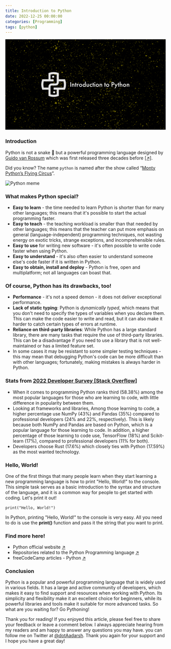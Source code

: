 ```yaml
---
title: Introduction to Python
date: 2022-12-25 00:00:00 
categories: [Programming]
tags: [python]
---
```


![Introduction to Python](https://raw.githubusercontent.com/dotAadarsh/aadarsh-blog/78e0ebf0c8bf1ad91a0b74aa76b8c475e9dd9d72/assets/media/Introduction_to_python.png)

### Introduction

Python is not a snake 🐍 but a powerful programming language designed by [Guido van Rossum](https://en.wikipedia.org/wiki/Guido_van_Rossum) which was first released three decades before [ \[↗\]](https://python-history.blogspot.com/2009/01/brief-timeline-of-python.html). 

Did you know? The name `python` is named after the show called “[Monty Python’s Flying Circus](https://en.wikipedia.org/wiki/Monty_Python%27s_Flying_Circus)”. 

![Python meme](https://miro.medium.com/max/828/1*Ud_bNdeWPf4iN1EcydaDFA.webp)

### What makes Python special?

-   **Easy to learn**  - the time needed to learn Python is shorter than for many other languages; this means that it's possible to start the actual programming faster.
-  **Easy to teach**  - the teaching workload is smaller than that needed by other languages; this means that the teacher can put more emphasis on general (language-independent) programming techniques, not wasting energy on exotic tricks, strange exceptions, and incomprehensible rules.
-   **Easy to use** for writing new software - it's often possible to write code faster when using Python.
-   **Easy to understand**  - it's also often easier to understand someone else's code faster if it is written in Python.
-   **Easy to obtain, install and deploy**  - Python is free, open and multiplatform; not all languages can boast that.

### Of course, Python has its drawbacks, too!

- **Performance** - it's not a speed demon - it does not deliver exceptional performance.
- **Lack of static typing**: Python is *dynamically typed*, which means that you don't need to specify the types of variables when you declare them. This can make the code easier to write and read, but it can also make it harder to catch certain types of errors at runtime.
- **Reliance on third-party libraries**: While Python has a large standard library, there are many tasks that require the use of third-party libraries. This can be a disadvantage if you need to use a library that is not well-maintained or has a limited feature set.
- In some cases it may be resistant to some simpler testing techniques - this may mean that debugging Python's code can be more difficult than with other languages; fortunately, making mistakes is always harder in Python.

### Stats from [2022 Developer Survey \[Stack Overflow\]](https://survey.stackoverflow.co/2022/)

- When it comes to programming Python ranks third (58.38%) among the most popular languages for those who are learning to code, with little difference in popularity between them. 
- Looking at frameworks and libraries, Among those learning to code, a higher percentage use NumPy (43%) and Pandas (35%) compared to professional developers (24% and 22%, respectively). This is likely because both NumPy and Pandas are based on Python, which is a popular language for those learning to code. In addition, a higher percentage of those learning to code use, TensorFlow (18%) and Scikit-learn (17%), compared to professional developers (11% for both).
- Developers choose Rust (17.6%) which closely ties with Python (17.59%) as the most wanted technology.

### Hello, World!

One of the first things that many people learn when they start learning a new programming language is how to print "Hello, World!" to the console. This simple task serves as a basic introduction to the syntax and structure of the language, and it is a common way for people to get started with coding. Let's print it out!
```
print("Hello, World!")
```
In Python, printing "Hello, World!" to the console is very easy. All you need to do is use the **print()** function and pass it the string that you want to print. 

### Find more here!

- Python official website [↗️](https://www.python.org/)
- Repositories related to the Python Programming language [↗️](https://github.com/python)
- freeCodeCamp articles - Python [↗️](https://www.freecodecamp.org/news/search/?query=python)

### Conclusion

Python is a popular and powerful programming language that is widely used in various fields. It has a large and active community of developers, which makes it easy to find support and resources when working with Python. Its simplicity and flexibility make it an excellent choice for beginners, while its powerful libraries and tools make it suitable for more advanced tasks. So what are you waiting for? Go Pythoning!

Thank you for reading! If you enjoyed this article, please feel free to share your feedback or leave a comment below. I always appreciate hearing from my readers and am happy to answer any questions you may have. you can follow me on Twitter at [@dotAadarsh](https://twitter.com/DotAadarsh). Thank you again for your support and I hope you have a great day!

